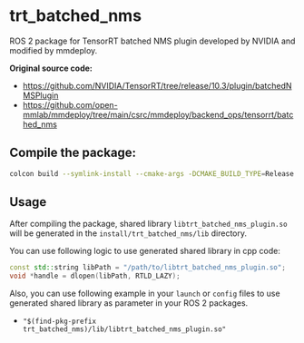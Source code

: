 # trt_batched_nms

ROS 2 package for TensorRT batched NMS plugin developed by NVIDIA and modified
by mmdeploy.

**Original source code:**

- https://github.com/NVIDIA/TensorRT/tree/release/10.3/plugin/batchedNMSPlugin
- https://github.com/open-mmlab/mmdeploy/tree/main/csrc/mmdeploy/backend_ops/tensorrt/batched_nms

## Compile the package:

```bash
colcon build --symlink-install --cmake-args -DCMAKE_BUILD_TYPE=Release
```

## Usage

After compiling the package, shared library `libtrt_batched_nms_plugin.so` will be
generated in the `install/trt_batched_nms/lib` directory.

You can use following logic to use generated shared library in cpp code:

```cpp
const std::string libPath = "/path/to/libtrt_batched_nms_plugin.so";
void *handle = dlopen(libPath, RTLD_LAZY);
```

Also, you can use following example in your `launch` or `config` files to use
generated shared library as parameter in your ROS 2 packages.

- `"$(find-pkg-prefix trt_batched_nms)/lib/libtrt_batched_nms_plugin.so"`